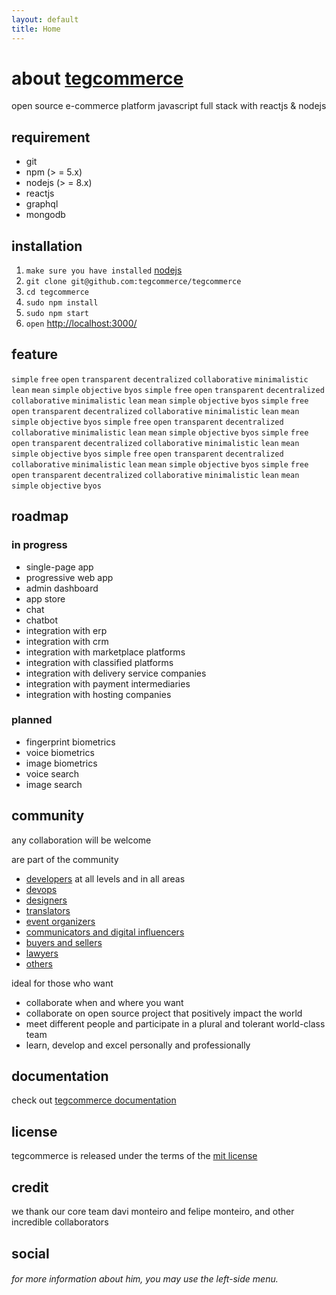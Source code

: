 ```yaml
---
layout: default
title: Home
---
```


# about [tegcommerce](https://github.com/tegcommerce/tegcommerce)
open source e-commerce platform javascript full stack with reactjs & nodejs

## requirement
* git
* npm (> = 5.x)
* nodejs (> = 8.x)
* reactjs
* graphql
* mongodb

## installation
1. `make sure you have installed` [nodejs](https://nodejs.org/en/download/) 
1. `git clone git@github.com:tegcommerce/tegcommerce`
1. `cd tegcommerce`
1. `sudo npm install`
1. `sudo npm start`
1. `open` [http://localhost:3000/](http://localhost:3000)

## feature
`simple` `free` `open` `transparent` `decentralized` `collaborative` `minimalistic` `lean` `mean` `simple` `objective` `byos` `simple` `free` `open` `transparent` `decentralized` `collaborative` `minimalistic` `lean` `mean` `simple` `objective` `byos` `simple` `free` `open` `transparent` `decentralized` `collaborative` `minimalistic` `lean` `mean` `simple` `objective` `byos` `simple` `free` `open` `transparent` `decentralized` `collaborative` `minimalistic` `lean` `mean` `simple` `objective` `byos` `simple` `free` `open` `transparent` `decentralized` `collaborative` `minimalistic` `lean` `mean` `simple` `objective` `byos` `simple` `free` `open` `transparent` `decentralized` `collaborative` `minimalistic` `lean` `mean` `simple` `objective` `byos` `simple` `free` `open` `transparent` `decentralized` `collaborative` `minimalistic` `lean` `mean` `simple` `objective` `byos` 

## roadmap

### in progress
* single-page app
* progressive web app
* admin dashboard
* app store
* chat
* chatbot
* integration with erp
* integration with crm
* integration with marketplace platforms
* integration with classified platforms
* integration with delivery service companies
* integration with payment intermediaries
* integration with hosting companies

### planned
* fingerprint biometrics
* voice biometrics
* image biometrics
* voice search
* image search

## community

any collaboration will be welcome

are part of the community
* [developers](https://join.slack.com/t/tegcommerce/shared_invite/enQtNjIzNDYxNTU4OTYwLWE2YTkxODg1ZDQxMDljMjAzNmVmNTNiOWFkOWZiNDk3NzcxZTQ0YjU4MDkxOTJlZDgzOGUzOTExYzUzNTFhYjI) at all levels and in all areas
* [devops](https://join.slack.com/t/tegcommerce/shared_invite/enQtNjIzNDYxNTU4OTYwLWE2YTkxODg1ZDQxMDljMjAzNmVmNTNiOWFkOWZiNDk3NzcxZTQ0YjU4MDkxOTJlZDgzOGUzOTExYzUzNTFhYjI)
* [designers](https://join.slack.com/t/tegcommerce/shared_invite/enQtNjIzNDYxNTU4OTYwLWE2YTkxODg1ZDQxMDljMjAzNmVmNTNiOWFkOWZiNDk3NzcxZTQ0YjU4MDkxOTJlZDgzOGUzOTExYzUzNTFhYjI)
* [translators](https://join.slack.com/t/tegcommerce/shared_invite/enQtNjIzNDYxNTU4OTYwLWE2YTkxODg1ZDQxMDljMjAzNmVmNTNiOWFkOWZiNDk3NzcxZTQ0YjU4MDkxOTJlZDgzOGUzOTExYzUzNTFhYjI)
* [event organizers](https://join.slack.com/t/tegcommerce/shared_invite/enQtNjIzNDYxNTU4OTYwLWE2YTkxODg1ZDQxMDljMjAzNmVmNTNiOWFkOWZiNDk3NzcxZTQ0YjU4MDkxOTJlZDgzOGUzOTExYzUzNTFhYjI)
* [communicators and digital influencers](https://join.slack.com/t/tegcommerce/shared_invite/enQtNjIzNDYxNTU4OTYwLWE2YTkxODg1ZDQxMDljMjAzNmVmNTNiOWFkOWZiNDk3NzcxZTQ0YjU4MDkxOTJlZDgzOGUzOTExYzUzNTFhYjI)
* [buyers and sellers](https://join.slack.com/t/tegcommerce/shared_invite/enQtNjIzNDYxNTU4OTYwLWE2YTkxODg1ZDQxMDljMjAzNmVmNTNiOWFkOWZiNDk3NzcxZTQ0YjU4MDkxOTJlZDgzOGUzOTExYzUzNTFhYjI)
* [lawyers](https://join.slack.com/t/tegcommerce/shared_invite/enQtNjIzNDYxNTU4OTYwLWE2YTkxODg1ZDQxMDljMjAzNmVmNTNiOWFkOWZiNDk3NzcxZTQ0YjU4MDkxOTJlZDgzOGUzOTExYzUzNTFhYjI)
* [others](https://join.slack.com/t/tegcommerce/shared_invite/enQtNjIzNDYxNTU4OTYwLWE2YTkxODg1ZDQxMDljMjAzNmVmNTNiOWFkOWZiNDk3NzcxZTQ0YjU4MDkxOTJlZDgzOGUzOTExYzUzNTFhYjI)

ideal for those who want

* collaborate when and where you want
* collaborate on open source project that positively impact the world
* meet different people and participate in a plural and tolerant world-class team
* learn, develop and excel personally and professionally

## documentation
check out [tegcommerce documentation](link)

## license
tegcommerce is released under the terms of the [mit license](https://opensource.org/licenses/MIT)

## credit
we thank our core team davi monteiro and felipe monteiro, and other incredible collaborators

## social
[<i class="fab fa-github"/>](https://www.github.com/tegcommerce)
[<i class="fab fa-linkedin"/>](https://www.linkedin.com/in/tegcommerce)
[<i class="fab fa-facebook"/>](https://www.facebook.com/tegcommerce)
[<i class="fab fa-instagram"/>](https://www.instagram.com/tegcommerce)
[<i class="fab fa-slack"/>](https://join.slack.com/t/tegcommerce/shared_invite/enQtNjIzNDYxNTU4OTYwLWE2YTkxODg1ZDQxMDljMjAzNmVmNTNiOWFkOWZiNDk3NzcxZTQ0YjU4MDkxOTJlZDgzOGUzOTExYzUzNTFhYjI)
[<i class="fab fa-telegram"/>](http://t.me/tegcommerce)
[<i class="fab fa-twitter"/>](https://twitter.com/tegcommerce)
[<i class="fab fa-myspace"/>](https://myspace.com/tegcommerce)
[<i class="fab fa-digg"/>](http://digg.com/u/tegcommerce)
[<i class="fab fa-tumblr"/>](https://www.tumblr.com/blog/tegcommerce)
[<i class="fab fa-pinterest"/>](https://br.pinterest.com/tegcommerce/)
[<i class="fab fa-reddit"/>](https://www.reddit.com/user/tegcommerce)
[<i class="fab fa-flipboard"/>](https://flipboard.com/@tegcommerce)
[<i class="fab fa-youtube"/>](https://www.youtube.com/channel/UChhXEZrxXqCVpSQ_FcwZ3Fw)

###### for more information about him, you may use the left-side menu.